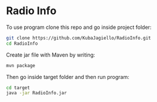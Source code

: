# Radio Info

To use program clone this repo and go inside project folder:
```sh
git clone https://github.com/KubaJagiello/RadioInfo.git
cd RadioInfo
```
Create jar file with Maven by writing:
```sh
mvn package
```
Then go inside target folder and then run program:
```sh
cd target
java -jar RadioInfo.jar
```


